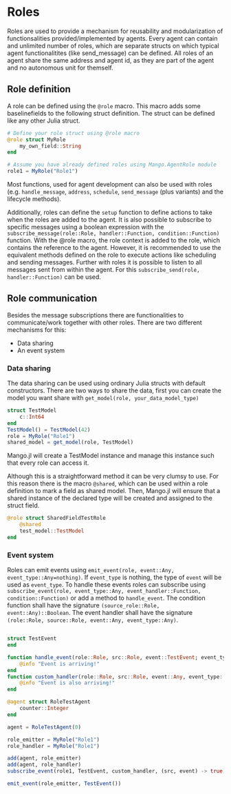 # Roles

Roles are used to provide a mechanism for reusability and modularization of functionsalities provided/implemented by agents. Every agent can contain and unlimited number of roles, which are separate structs on which typical agent functionalitites (like send_message) can be defined. All roles of an agent share the same address and agent id, as they are part of the agent and no autonomous unit for themself. 

## Role definition

A role can be defined using the `@role` macro. This macro adds some baselinefields to the following struct definition. The struct can be defined like any other Julia struct.

```julia
# Define your role struct using @role macro
@role struct MyRole
    my_own_field::String
end

# Assume you have already defined roles using Mango.AgentRole module
role1 = MyRole("Role1")
```

Most functions, used for agent development can also be used with roles (e.g. `handle_message`, `address`, `schedule`, `send_message` (plus variants) and the lifecycle methods).  

Additionally, roles can define the `setup` function to define actions to take when the roles are added to the agent. It is also possible to subscribe to specific messages using a boolean expression with the `subscribe_message(role::Role, handler::Function, condition::Function)` function. With the @role macro, the role context is added to the role, which contains the reference to the agent. However, it is recommended to use the equivalent methods defined on the role to execute actions like scheduling and sending messages. Further with roles it is possible to listen to all messages sent from within the agent. For this `subscribe_send(role, handler::Function)` can be used.

## Role communication

Besides the message subscriptions there are functionalities to communicate/work together with other roles. There are two different mechanisms for this:
* Data sharing
* An event system

### Data sharing

The data sharing can be used using ordinary Julia structs with default constructors. There are two ways to share the data, first you can create the model you want share with
`get_model(role, your_data_model_type)`

```julia
struct TestModel
    c::Int64
end
TestModel() = TestModel(42)
role = MyRole("Role1")
shared_model = get_model(role, TestModel)
```

Mango.jl will create a TestModel instance and manage this instance such that every role can access it. 

Although this is a straightforward method it can be very clumsy to use. For this reason there is the macro `@shared`, which can be used within a role definition
to mark a field as shared model. Then, Mango.jl will ensure that a shared instance of the declared type will be created and assigned to the struct field.

```julia
@role struct SharedFieldTestRole
    @shared 
    test_model::TestModel
end
```


### Event system


Roles can emit events using `emit_event(role, event::Any, event_type::Any=nothing)`. If `event_type` is nothing, the type of `event` will be used as `event_type`. To handle these events roles can subscribe using `subscribe_event(role, event_type::Any, event_handler::Function, condition::Function)` or add a method to `handle_event`. The condition function shall have the signature `(source_role::Role, event::Any)::Boolean`. The event handler shall have the signature `(role::Role, source::Role, event::Any, event_type::Any)`.

```julia

struct TestEvent
end

function handle_event(role::Role, src::Role, event::TestEvent; event_type::Any)
    @info "Event is arriving!"
end
function custom_handler(role::Role, src::Role, event::Any, event_type::Any)
    @info "Event is also arriving!"
end

@agent struct RoleTestAgent
    counter::Integer
end

agent = RoleTestAgent(0)

role_emitter = MyRole("Role1")
role_handler = MyRole("Role1")

add(agent, role_emitter)
add(agent, role_handler)    
subscribe_event(role1, TestEvent, custom_handler, (src, event) -> true) # condition is optional

emit_event(role_emitter, TestEvent())
```
